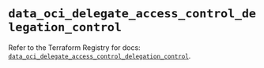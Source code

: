 # `data_oci_delegate_access_control_delegation_control`

Refer to the Terraform Registry for docs: [`data_oci_delegate_access_control_delegation_control`](https://registry.terraform.io/providers/oracle/oci/6.18.0/docs/data-sources/delegate_access_control_delegation_control).
